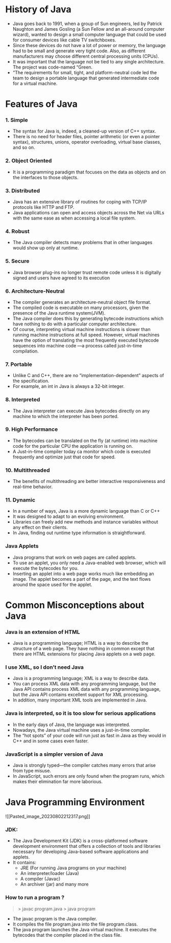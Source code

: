 # History of Java
- Java goes back to 1991, when a group of Sun engineers, led by Patrick Naughton and James Gosling (a Sun Fellow and an all-around computer wizard), wanted to design a small computer language that could be used for consumer devices like cable TV switchboxes. 
- Since these devices do not have a lot of power or memory, the language had to be small and generate very tight code. Also, as different manufacturers may choose different central processing units (CPUs).
- It was important that the language not be tied to any single architecture. The project was code-named “Green.
- ”The requirements for small, tight, and platform-neutral code led the team to design a portable language that generated intermediate code for a virtual machine.
# Features of Java

### 1. Simple

- The syntax for Java is, indeed, a cleaned-up version of C++ syntax. 
- There is no need for header files, pointer arithmetic (or even a pointer syntax), structures, unions, operator overloading, virtual base classes, and so on.
###  2. Object Oriented
- It is a programming paradigm that focuses on the data as objects and on the interfaces to those objects.
### 3. Distributed
- Java has an extensive library of routines for coping with TCP/IP protocols like HTTP and FTP.
- Java applications can open and access objects across the Net via URLs with the same ease as when accessing a local file system.
### 4. Robust
- The Java compiler detects many problems that in other languages would show up only at runtime.
### 5. Secure

- Java browser plug-ins no longer trust remote code unless it is digitally signed and users have agreed to its execution

### 6. Architecture-Neutral
- The compiler generates an architecture-neutral object file format.
- The compiled code is executable on many processors, given the presence of the Java runtime system(JVM).
- The Java compiler does this by generating bytecode instructions which have nothing to do with a particular computer architecture.
- Of course, interpreting virtual machine instructions is slower than running machine instructions at full speed. However, virtual machines have the option of translating the most frequently executed bytecode sequences into machine code —a process called just-in-time compilation.
### 7. Portable
- Unlike C and C++, there are no “implementation-dependent” aspects of the specification.
- For example, an int in Java is always a 32-bit integer.
### 8. Interpreted
- The Java interpreter can execute Java bytecodes directly on any machine to which the interpreter has been ported.
### 9. High Performance
- The bytecodes can be translated on the fly (at runtime) into machine code for the particular CPU the application is running on.
- A Just-in-time compiler today ca monitor which code is executed frequently and optimize just that code for speed.
### 10. Multithreaded
- The benefits of multithreading are better interactive responsiveness and real-time behavior.
### 11. Dynamic
- In a number of ways, Java is a more dynamic language than C or C++
- It was designed to adapt to an evolving environment.
- Libraries can freely add new methods and instance variables without any effect on their clients.
- In Java, finding out runtime type information is straightforward.

### Java Applets
- Java programs that work on web pages are called applets.
- To use an applet, you only need a Java-enabled web browser, which will execute the bytecodes for you.
- Inserting an applet into a web page works much like embedding an image. The applet becomes a part of the page, and the text flows around the space used for the applet.

# Common Misconceptions about Java
### Java is an extension of HTML
- Java is a programming language; HTML is a way to describe the structure of a web page. They have nothing in common except that there are HTML extensions for placing Java applets on a web page.
### I use XML, so I don’t need Java
- Java is a programming language; XML is a way to describe data. 
- You can process XML data with any programming language, but the Java API contains process XML data with any programming language, but the Java API contains excellent support for XML processing. 
- In addition, many important XML tools are implemented in Java.
### Java is interpreted, so it is too slow for serious applications
- In the early days of Java, the language was interpreted. 
- Nowadays, the Java virtual machine uses a just-in-time compiler. 
- The “hot spots” of your code will run just as fast in Java as they would in C++ and in some cases even faster.
### JavaScript is a simpler version of Java
- Java is strongly typed—the compiler catches many errors that arise from type misuse. 
- In JavaScript, such errors are only found when the program runs, which makes their elimination far more laborious.

# Java Programming Environment

![[Pasted_image_20230802212317.png]]

### JDK:
- The Java Development Kit (JDK) is a cross-platformed software development environment that offers a collection of tools and libraries necessary for developing Java-based software applications and applets. 
- It contains:
	- JRE (For running Java programs on your machine)
	- An interpreter/loader (Java)
	- A compiler (Javac)
	- An archiver (jar) and many more
### How to run a program ?
> \> javac program.java
> \> java program

- The javac program is the Java compiler. 
- It compiles the file program.java into the file program.class. 
- The java program launches the Java virtual machine. It executes the bytecodes that the compiler placed in the class file.